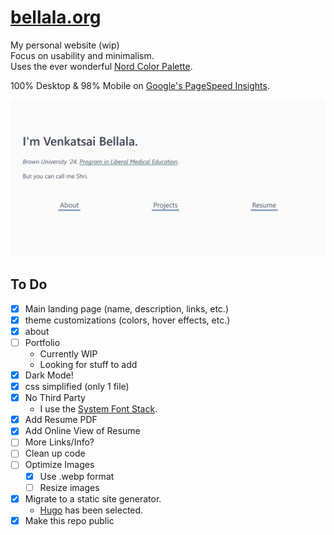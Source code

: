 # [bellala.org](https://bellala.org)
My personal website (wip)  
Focus on usability and minimalism.  
Uses the ever wonderful [Nord Color Palette](https://www.nordtheme.com/).  

100% Desktop & 98% Mobile on [Google's PageSpeed Insights](https://developers.google.com/speed/pagespeed/insights/?url=http%3A%2F%2Fbellala.org).

![Screenshot](static/img/site.webp)

## To Do
- [x] Main landing page (name, description, links, etc.)
- [x] theme customizations (colors, hover effects, etc.)
- [x] about
- [ ] Portfolio
  - Currently WIP
  - Looking for stuff to add
- [x] Dark Mode!
- [x] css simplified (only 1 file)
- [x] No Third Party
  - I use the [System Font Stack](https://github.com/jonathantneal/system-font-css).
- [x] Add Resume PDF
- [x] Add Online View of Resume
- [ ] More Links/Info?
- [ ] Clean up code
- [ ] Optimize Images
  - [x] Use .webp format
  - [ ] Resize images
- [x] Migrate to a static site generator.
  - [Hugo](https://gohugo.io/) has been selected.
- [x] Make this repo public
